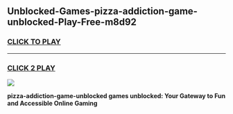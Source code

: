 
## Unblocked-Games-pizza-addiction-game-unblocked-Play-Free-m8d92
<h3>
<a href="https://premium76.site?title=pizza-addiction-game-unblocked&ref=18A">CLICK TO PLAY</a></h3>
<hr>

<h3>
<a href="https://premium76.site?title=pizza-addiction-game-unblocked&ref=18A">CLICK 2 PLAY</a>
  
</h3>

<a href="https://premium76.site?title=pizza-addiction-game-unblocked&ref=18A"><img src="https://clearcache.store/games.png"></a>


**pizza-addiction-game-unblocked games unblocked: Your Gateway to Fun and Accessible Online Gaming**
